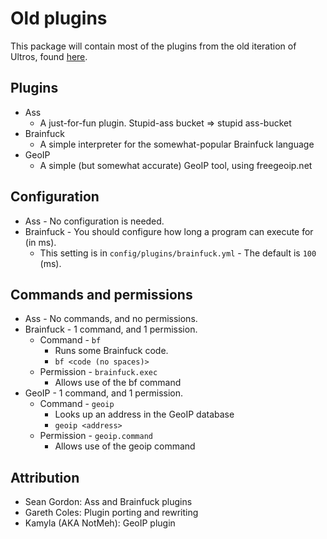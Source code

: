 Old plugins
===========

This package will contain most of the plugins from the old iteration of Ultros, found [here](https://github.com/UltrosBot/McBlockit---Helpbot/tree/master/plugins).

## Plugins

* Ass
  * A just-for-fun plugin. Stupid-ass bucket => stupid ass-bucket
* Brainfuck
  * A simple interpreter for the somewhat-popular Brainfuck language
* GeoIP
  * A simple (but somewhat accurate) GeoIP tool, using freegeoip.net

## Configuration

* Ass - No configuration is needed.
* Brainfuck - You should configure how long a program can execute for (in ms).
  * This setting is in ```config/plugins/brainfuck.yml``` - The default is ```100``` (ms).

## Commands and permissions

* Ass - No commands, and no permissions.
* Brainfuck - 1 command, and 1 permission.
  * Command - ```bf```
    * Runs some Brainfuck code.
    * ```bf <code (no spaces)>```
  * Permission - ```brainfuck.exec```
    * Allows use of the bf command
* GeoIP - 1 command, and 1 permission.
  * Command - ```geoip```
    * Looks up an address in the GeoIP database
    * ```geoip <address>```
  * Permission - ```geoip.command```
    * Allows use of the geoip command

## Attribution

* Sean Gordon: Ass and Brainfuck plugins
* Gareth Coles: Plugin porting and rewriting
* Kamyla (AKA NotMeh): GeoIP plugin
